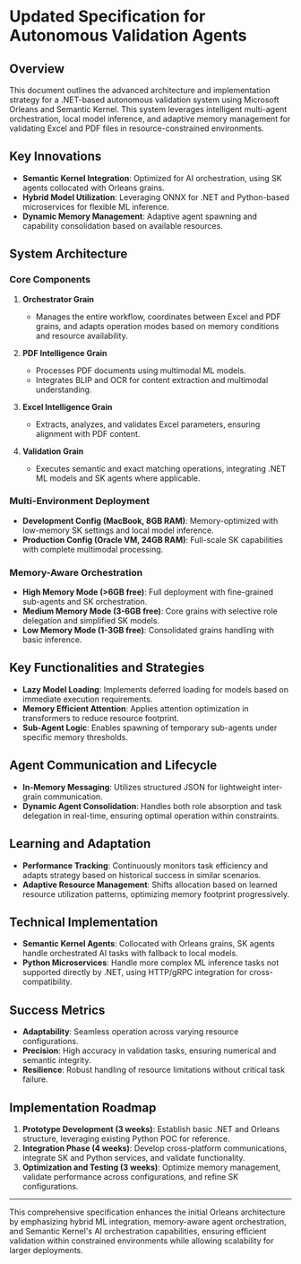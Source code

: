 # Updated Specification for Autonomous Validation Agents

## Overview
This document outlines the advanced architecture and implementation strategy for a .NET-based autonomous validation system using Microsoft Orleans and Semantic Kernel. This system leverages intelligent multi-agent orchestration, local model inference, and adaptive memory management for validating Excel and PDF files in resource-constrained environments.

## Key Innovations
- **Semantic Kernel Integration**: Optimized for AI orchestration, using SK agents collocated with Orleans grains.
- **Hybrid Model Utilization**: Leveraging ONNX for .NET and Python-based microservices for flexible ML inference.
- **Dynamic Memory Management**: Adaptive agent spawning and capability consolidation based on available resources.
  
## System Architecture

### Core Components
1. **Orchestrator Grain**
   - Manages the entire workflow, coordinates between Excel and PDF grains, and adapts operation modes based on memory conditions and resource availability.
   
2. **PDF Intelligence Grain**
   - Processes PDF documents using multimodal ML models.
   - Integrates BLIP and OCR for content extraction and multimodal understanding.

3. **Excel Intelligence Grain**
   - Extracts, analyzes, and validates Excel parameters, ensuring alignment with PDF content.

4. **Validation Grain**
   - Executes semantic and exact matching operations, integrating .NET ML models and SK agents where applicable.

### Multi-Environment Deployment
- **Development Config (MacBook, 8GB RAM)**: Memory-optimized with low-memory SK settings and local model inference.
- **Production Config (Oracle VM, 24GB RAM)**: Full-scale SK capabilities with complete multimodal processing.

### Memory-Aware Orchestration
- **High Memory Mode (>6GB free)**: Full deployment with fine-grained sub-agents and SK orchestration.
- **Medium Memory Mode (3-6GB free)**: Core grains with selective role delegation and simplified SK models.
- **Low Memory Mode (1-3GB free)**: Consolidated grains handling with basic inference.

## Key Functionalities and Strategies
- **Lazy Model Loading**: Implements deferred loading for models based on immediate execution requirements.
- **Memory Efficient Attention**: Applies attention optimization in transformers to reduce resource footprint.
- **Sub-Agent Logic**: Enables spawning of temporary sub-agents under specific memory thresholds.

## Agent Communication and Lifecycle
- **In-Memory Messaging**: Utilizes structured JSON for lightweight inter-grain communication.
- **Dynamic Agent Consolidation**: Handles both role absorption and task delegation in real-time, ensuring optimal operation within constraints.

## Learning and Adaptation
- **Performance Tracking**: Continuously monitors task efficiency and adapts strategy based on historical success in similar scenarios.
- **Adaptive Resource Management**: Shifts allocation based on learned resource utilization patterns, optimizing memory footprint progressively.

## Technical Implementation
- **Semantic Kernel Agents**: Collocated with Orleans grains, SK agents handle orchestrated AI tasks with fallback to local models.
- **Python Microservices**: Handle more complex ML inference tasks not supported directly by .NET, using HTTP/gRPC integration for cross-compatibility.

## Success Metrics
- **Adaptability**: Seamless operation across varying resource configurations.
- **Precision**: High accuracy in validation tasks, ensuring numerical and semantic integrity.
- **Resilience**: Robust handling of resource limitations without critical task failure.

## Implementation Roadmap
1. **Prototype Development (3 weeks)**: Establish basic .NET and Orleans structure, leveraging existing Python POC for reference.
2. **Integration Phase (4 weeks)**: Develop cross-platform communications, integrate SK and Python services, and validate functionality.
3. **Optimization and Testing (3 weeks)**: Optimize memory management, validate performance across configurations, and refine SK configurations.

---
This comprehensive specification enhances the initial Orleans architecture by emphasizing hybrid ML integration, memory-aware agent orchestration, and Semantic Kernel's AI orchestration capabilities, ensuring efficient validation within constrained environments while allowing scalability for larger deployments.
